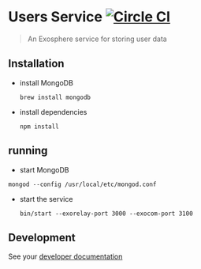 # Users Service [![Circle CI](https://circleci.com/gh/Originate/exosphere-users-service.svg?style=shield&circle-token=b8da91b53c5b269eeb2460e344f521461ffe9895)](https://circleci.com/gh/Originate/exosphere-users-service)
> An Exosphere service for storing user data




## Installation

* install MongoDB

  ```
  brew install mongodb
  ```

* install dependencies

  ```
  npm install
  ```


## running

* start MongoDB

 ```
 mongod --config /usr/local/etc/mongod.conf
 ```

* start the service

  ```
  bin/start --exorelay-port 3000 --exocom-port 3100
  ```


## Development

See your [developer documentation](CONTRIBUTING.md)
